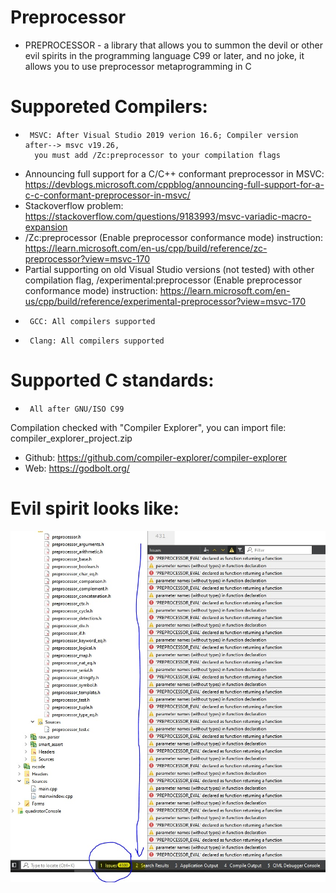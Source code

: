 # Preprocessor
 * PREPROCESSOR - a library that allows you to summon the devil or other evil spirits in the programming language C99 or later, and no joke, it allows you to use preprocessor metaprogramming in C
 
 # Supporeted Compilers:
 *      MSVC: After Visual Studio 2019 verion 16.6;	Compiler version after--> msvc v19.26, 
         you must add /Zc:preprocessor to your compilation flags
 - Announcing full support for a C/C++ conformant preprocessor in MSVC: https://devblogs.microsoft.com/cppblog/announcing-full-support-for-a-c-c-conformant-preprocessor-in-msvc/
 - Stackoverflow problem: https://stackoverflow.com/questions/9183993/msvc-variadic-macro-expansion
 - /Zc:preprocessor (Enable preprocessor conformance mode) instruction: https://learn.microsoft.com/en-us/cpp/build/reference/zc-preprocessor?view=msvc-170
 - Partial supporting on old Visual Studio versions (not tested) with other compilation flag, /experimental:preprocessor (Enable preprocessor conformance mode) instruction: https://learn.microsoft.com/en-us/cpp/build/reference/experimental-preprocessor?view=msvc-170
 
 *      GCC: All compilers supported
 *      Clang: All compilers supported
 
 # Supported C standards:
 *      All after GNU/ISO C99
 
 Compilation checked with "Compiler Explorer", you can import file: compiler_explorer_project.zip
 * Github: https://github.com/compiler-explorer/compiler-explorer
 * Web: https://godbolt.org/
 # Evil spirit looks like:
<img src="evil_spirit/evil.jpg" width="650" title="hover text">
